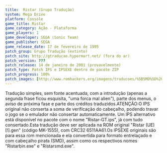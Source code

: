 ```yaml
---
title:  Ristar (Grupo Tradução)
system: Mega Drive
platform: Console
game_title: Ristar
game_category: Ação - Plataforma
game_players: 1
game_developer: SEGA (Sonic Team)
game_publisher: SEGA
game_release_date: 17 de fevereiro de 1995
patch_group: Grupo Tradução (extinto)
patch_site: http://gtraducao.hypermart.net/ (fora do ar)
patch_version: ???
patch_release: 14 de janeiro de 2001 (provavelmente)
patch_type: Patch IPS e IPSEXE dentro de pacote ZIP
patch_progress: 100%
patch_images: [http://www.romhackers.org/imagens/traducoes/%5BSMD%5D%20Ristar%20-%20Grupo%20Traducao%20-%201.png,http://www.romhackers.org/imagens/traducoes/%5BSMD%5D%20Ristar%20-%20Grupo%20Traducao%20-%202.png,http://www.romhackers.org/imagens/traducoes/%5BSMD%5D%20Ristar%20-%20Grupo%20Traducao%20-%203.png]
---
```

Tradução simples, sem fonte acentuada, com a introdução (apenas a segunda frase ficou esquisita, "uma forca mal alien"), parte dos menus, o aviso de próxima fase e parte dos créditos traduzidos.ATENÇÃO:O IPS original não conserta a soma de verificação do cabeçalho, podendo travar o jogo se o emulador não consertar automaticamente. Um IPS alternativo está disponível no pacote com o nome "Ristar-GT.ips", já com tudo consertado.Esta tradução deve ser aplicada na ROM original "Ristar (UE) [!].gen" (código MK-1555), com CRC32 6511AA61.Os IPSEXE originais são para essa rom mencionada e ela convertida para formato entrelaçado e com cabeçalho pirata (SMD), assim como os respectivos nomes "Ristarbin.exe" e "Ristarsmd.exe".